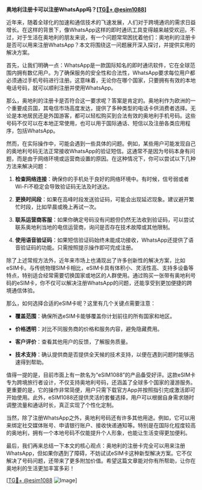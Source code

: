 **奥地利注册卡可以注册WhatsApp吗？[[TG💪+ @esim1088](https://t.me/s/esim1088)]**

近年来，随着全球化的加速和通信技术的飞速发展，人们对于跨境通讯的需求日益增长。在这样的背景下，像WhatsApp这样的即时通讯工具变得越来越受欢迎。不过，对于生活在奥地利的朋友来说，有一个问题常常困扰着他们：奥地利的注册卡是否可以用来注册WhatsApp？本文将围绕这一问题展开深入探讨，并提供实用的解决方案。

首先，让我们明确一点：WhatsApp是一款国际知名的即时通讯软件，它在全球范围内拥有数亿用户。为了确保服务的安全性和合法性，WhatsApp要求每位用户都必须通过手机号码进行注册。这意味着，无论你在哪个国家，只要拥有有效的本地电话号码，就可以顺利注册并使用WhatsApp。

那么，奥地利的注册卡是否符合这一要求呢？答案是肯定的。奥地利作为欧洲的一个重要成员国，其电信市场高度发达，提供了多种类型的电话卡供消费者选择。无论是本地居民还是外国游客，都可以轻松购买到合法有效的奥地利手机号码。这些号码不仅可以在本地正常使用，也可以用于国际通话、短信以及注册各类应用程序，包括WhatsApp。

然而，在实际操作中，可能会遇到一些具体的问题。例如，某些用户可能发现自己的奥地利号码无法正常接收WhatsApp的验证短信。这通常不是因为号码本身有问题，而是由于网络环境或运营商设置的原因。在这种情况下，你可以尝试以下几种方法来解决问题：

1. **检查网络连接**：确保你的手机处于良好的网络环境中。有时候，信号弱或者Wi-Fi不稳定会导致验证码无法及时送达。
   
2. **更换时间段**：如果在高峰时段发送验证码，可能会出现延迟现象。建议避开繁忙时段，比如早晨或晚上再试一次。

3. **联系运营商客服**：如果你确定号码没有问题但仍然无法收到验证码，可以尝试联系奥地利当地的电信运营商，询问是否存在技术故障或其他限制。

4. **使用语音验证码**：如果短信验证码始终未能成功接收，WhatsApp还提供了语音验证码的功能。只需按照提示操作即可完成注册。

除了上述常规方法外，近年来市场上也涌现出了许多创新性的解决方案，比如eSIM卡。与传统物理SIM卡相比，eSIM卡具有体积小、灵活性高、支持多设备等特点，特别适合经常需要切换国家或地区的人群使用。通过购买一张带有奥地利号码的eSIM卡，你不仅可以解决注册WhatsApp的问题，还能享受到更加便捷的跨境通信体验。

那么，如何选择合适的eSIM卡呢？这里有几个关键点需要注意：

- **覆盖范围**：确保所选eSIM卡能够覆盖你计划前往的所有国家和地区。
  
- **价格透明**：对比不同服务商的价格和服务内容，避免隐藏费用。

- **客户评价**：查看其他用户的反馈，了解服务质量。

- **技术支持**：确认提供商是否提供全天候的技术支持，以便在遇到问题时能够迅速得到帮助。

值得一提的是，目前市面上有一款名为“eSIM1088”的产品备受好评。这款eSIM卡专为跨境旅行者设计，不仅支持奥地利号码，还涵盖了全球多个国家的漫游服务。更重要的是，它的操作非常简便，用户只需下载官方App并按照指引完成激活即可开始使用。此外，eSIM1088还提供灵活的套餐选择，用户可以根据自身需求随时调整流量和通话时长，真正实现了个性化定制。

当然，除了注册WhatsApp之外，奥地利号码还有许多其他用途。例如，它可以用来绑定社交媒体账号、申请银行账户、接收快递通知等。特别是在国际化程度较高的奥地利，拥有一个本地号码不仅能提升个人形象，也能让生活变得更加便利。

最后，我们再来总结一下本文的核心观点：奥地利的注册卡完全可以用来注册WhatsApp，但如果你遇到了障碍，不妨试试eSIM卡这种新型解决方案。它不仅解决了号码问题，还带来了更多附加价值。希望这篇文章能对你有所帮助，让你在奥地利的生活更加丰富多彩！

[[TG💪+ @esim1088](https://t.me/s/esim1088) ![Image](https://i.postimg.cc/4NQfJmqS/Snipaste-2025-05-13-00-14-12.png)]